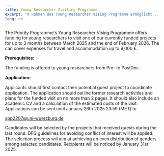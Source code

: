 ```yaml
---
title: Young Researcher Visiting Programme
excerpt: "m Rahmen des Young Researcher Vising Programme ermöglicht ..."
lang: en
---
```


The Priority Programme's Young Researcher Vising Programme offers funding for young researchers to visit one of our currently funded projects for up to 3 months between March 2025 and the end of February 2026. The can cover expenses for travel and accommodation up to 9,000 €.

**Prerequisites:**

The funding is oﬀered to young researchers from Pre- to PostDoc.

**Application:** 

Applicants should ﬁrst contact their potential guest project to coordinate application. The application should outline former research activities and plans for the funded visit on no more than 2 pages. It should also include an academic CV and a calculation of the estimated costs of the visit. Applications can be sent until January 26th 2025 23:59 (MET) to

spp2207@uni-wuerzburg.de

Candidates will be selected by the projects that received guests during the last round. DFG guidelines for avoiding conﬂict of interest will be applied. The selection process will aim at achieving an even distribution of genders among selected candidates. Recipients will be noticed by January 31st 2025.

